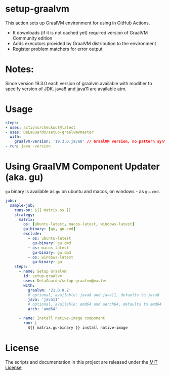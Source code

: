 # setup-graalvm

This action sets up GraalVM environment for using in GitHub Actions.

* It downloads (if it is not cached yet) required version of GraalVM Community edition
* Adds executors provided by GraalVM distribution to the environment
* Register problem matchers for error output

# Notes:

Since version 19.3.0 each version of graalvm available with modifier to specify version of JDK. java8 and java11 are available atm.

# Usage

```yaml
steps:
- uses: actions/checkout@latest
- uses: DeLaGuardo/setup-graalvm@master
  with:
    graalvm-version: '19.3.0.java8' // GraalVM version, no pattern syntax available atm.
- run: java -version
```

# Using GraalVM Component Updater (aka. gu)

`gu` binary is available as `gu` on ubuntu and macos, on windows - as `gu.cmd`.

``` yaml
jobs:
  sample-job:
    runs-on: ${{ matrix.os }}
    strategy:
      matrix:
        os: [ubuntu-latest, macos-latest, windows-latest]
        gu-binary: [gu, gu.cmd]
        exclude:
          - os: ubuntu-latest
            gu-binary: gu.cmd
          - os: macos-latest
            gu-binary: gu.cmd
          - os: windows-latest
            gu-binary: gu
    steps:
      - name: Setup Graalvm
        id: setup-graalvm
        uses: DeLaGuardo/setup-graalvm@master
        with:
          graalvm: '21.0.0.2'
          # optional, available: java8 and java11, defaults to java8
          java: 'java11'
          # optional, available: amd64 and aarch64, defaults to amd64
          arch: 'amd64'

      - name: Install native-image component
        run: |
          ${{ matrix.gu-binary }} install native-image
```

# License

The scripts and documentation in this project are released under the [MIT License](LICENSE)

